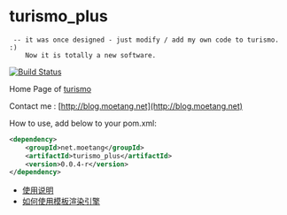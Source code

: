 turismo_plus
======================================================================
     -- it was once designed - just modify / add my own code to turismo. :)
        Now it is totally a new software.
[![Build Status](https://travis-ci.org/goodplayer/turismo_plus.png?branch=master)](https://travis-ci.org/goodplayer/turismo_plus)

Home Page of [turismo](https://github.com/ghosthack/turismo)

Contact me : [http://blog.moetang.net](http://blog.moetang.net)

How to use, add below to your pom.xml:

```xml
<dependency>
    <groupId>net.moetang</groupId>
    <artifactId>turismo_plus</artifactId>
    <version>0.0.4-r</version>
</dependency>
```

* [使用说明](https://github.com/goodplayer/turismo_plus/wiki/%E4%BD%BF%E7%94%A8%E8%AF%B4%E6%98%8E)
* [如何使用模板渲染引擎](https://github.com/goodplayer/turismo_plus/wiki/%E5%A6%82%E4%BD%95%E4%BD%BF%E7%94%A8%E6%A8%A1%E6%9D%BF%E6%B8%B2%E6%9F%93%E5%BC%95%E6%93%8E)
